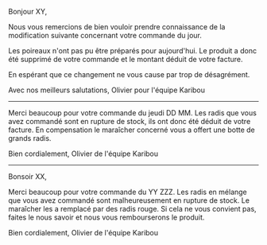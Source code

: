 Bonjour XY,

Nous vous remercions de bien vouloir prendre connaissance de la modification suivante concernant votre commande du jour.

Les poireaux n'ont pas pu être préparés pour aujourd'hui. Le produit a donc été supprimé de votre commande et le montant déduit de votre facture.

En espérant que ce changement ne vous cause par trop de désagrément.

Avec nos meilleurs salutations,
Olivier pour l'équipe Karibou

----

Merci beaucoup pour votre commande du jeudi DD MM.
Les radis que vous avez commandé sont en rupture de stock, ils ont donc été déduit de votre facture. En compensation le maraîcher concerné vous a offert une botte de grands radis.

Bien cordialement, Olivier
de l'équipe Karibou

----

Bonsoir XX,

Merci beaucoup pour votre commande du YY ZZZ. Les radis en mélange que vous avez commandé sont malheureusement en rupture de stock. Le maraîcher les a remplacé par des radis rouge. Si cela ne vous convient pas, faites le nous savoir et nous vous rembourserons le produit.

Bien cordialement, Olivier de l'équipe Karibou
